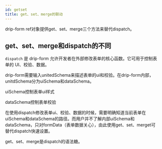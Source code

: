 ```yaml
---
id: getset
title: get、set、merge的联动
---
```


drip-form ref对象提供get、set、merge三个方法来替代dispatch。

## get、set、merge和dispatch的不同

`dispatch` 是 drip-form 允许开发者在外部修改表单的核心函数。它可用于控制表单的 UI、校验、数据。

drip-form需要输入unitedSchema来描述表单的ui和校验。在drip-form内部，unitdSchema分为uiSchema和dataSchema。

uiSchema控制表单ui样式

dataSchema控制表单校验

在使用dispatch修改表单ui、校验、数据的时候，需要明确知道当前表单在uiSchema和dataSchema的路径。而用户并不了解内部uiSchema和dataSchema，只对formData（表单数据关心），由此使用get、set、merget可替代dispatch快速设置。

get、set、merge是dispatch的语法糖。



